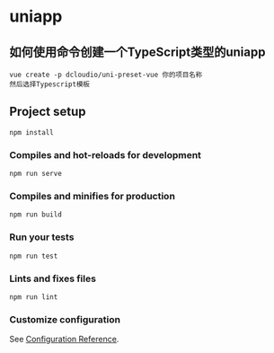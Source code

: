 # uniapp
##  如何使用命令创建一个TypeScript类型的uniapp
```
vue create -p dcloudio/uni-preset-vue 你的项目名称
然后选择Typescript模板
```

## Project setup
```
npm install
```

### Compiles and hot-reloads for development
```
npm run serve
```

### Compiles and minifies for production
```
npm run build
```

### Run your tests
```
npm run test
```

### Lints and fixes files
```
npm run lint
```

### Customize configuration
See [Configuration Reference](https://cli.vuejs.org/config/).
